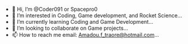 - 👋 Hi, I’m @Coder091 or Spacepro0
- 👀 I’m interested in Coding, Game development, and Rocket Science...
- 🌱 I’m currently learning Coding and Game Development...
- 💞️ I’m looking to collaborate on Game projects...
- 📫 How to reach me email: Amadou.f_traore@hotmail.com...

<!---
Coder091/Coder091 is a ✨ special ✨ repository because its `README.md` (this file) appears on your GitHub profile.
You can click the Preview link to take a look at your changes.
--->
